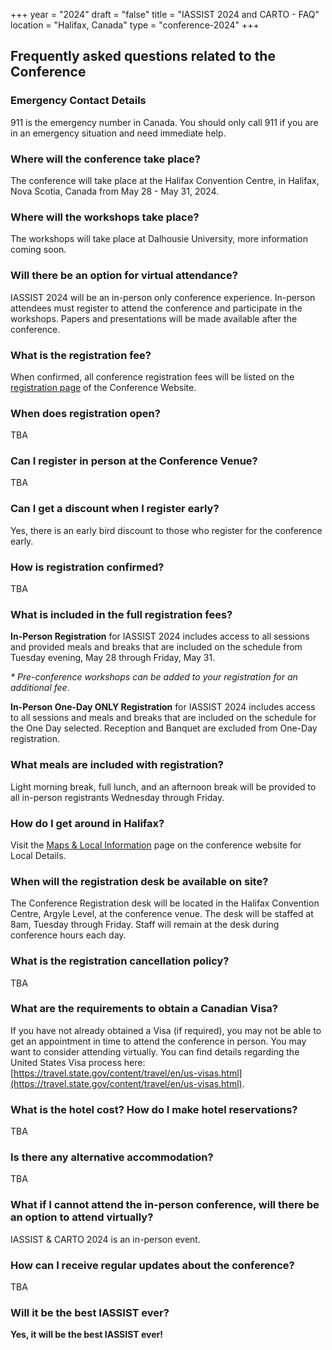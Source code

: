+++
year = "2024"
draft = "false"
title = "IASSIST 2024 and CARTO - FAQ"
location = "Halifax, Canada"
type = "conference-2024"
+++

## Frequently asked questions related to the Conference

### Emergency Contact Details

911 is the emergency number in Canada. You should only call 911 if you are in an emergency situation and need immediate help.

### Where will the conference take place?

The conference will take place at the Halifax Convention Centre, in Halifax, Nova Scotia, Canada from May 28 - May 31, 2024.

### Where will the workshops take place?

The workshops will take place at Dalhousie University, more information coming soon. 

### Will there be an option for virtual attendance?

IASSIST 2024 will be an in-person only conference experience. In-person attendees must register to attend the conference and participate in the workshops. Papers and presentations will be made available after the conference. 

### What is the registration fee?

When confirmed, all conference registration fees will be listed on the [registration page](/conferences/iassist2024/registration/) of the Conference Website.

### When does registration open?

TBA

### Can I register in person at the Conference Venue?

TBA

### Can I get a discount when I register early?

Yes, there is an early bird discount to those who register for the conference early.

### How is registration confirmed?

TBA

### What is included in the full registration fees?

**In-Person Registration** for IASSIST 2024 includes access to all sessions and provided meals and breaks that are included on the schedule from Tuesday evening, May 28 through Friday, May 31.

_* Pre-conference workshops can be added to your registration for an additional fee_.

**In-Person One-Day ONLY Registration** for IASSIST 2024 includes access to all sessions and meals and breaks that are included on the schedule for the One Day selected. Reception and Banquet are excluded from One-Day registration.

### What meals are included with registration?

Light morning break, full lunch, and an afternoon break will be provided to all in-person registrants Wednesday through Friday.

### How do I get around in Halifax?

Visit the [Maps & Local Information](/conferences/iassist2024/maps-and-local-information/) page on the conference website for Local Details.

### When will the registration desk be available on site?

The Conference Registration desk will be located in the Halifax Convention Centre, Argyle Level, at the conference venue. The desk will be staffed at 8am, Tuesday through Friday. Staff will remain at the desk during conference hours each day.

### What is the registration cancellation policy?

TBA

### What are the requirements to obtain a Canadian Visa?

If you have not already obtained a Visa (if required), you may not be able to get an appointment in time to attend the conference in person. You may want to consider attending virtually. You can find details regarding the United States Visa process here: [https://travel.state.gov/content/travel/en/us-visas.html](https://travel.state.gov/content/travel/en/us-visas.html). 

### What is the hotel cost? How do I make hotel reservations?

TBA

### Is there any alternative accommodation?

TBA

### What if I cannot attend the in-person conference, will there be an option to attend virtually?

IASSIST & CARTO 2024 is an in-person event.

### How can I receive regular updates about the conference?

TBA

### Will it be the best IASSIST ever?

**Yes, it will be the best IASSIST ever!**



